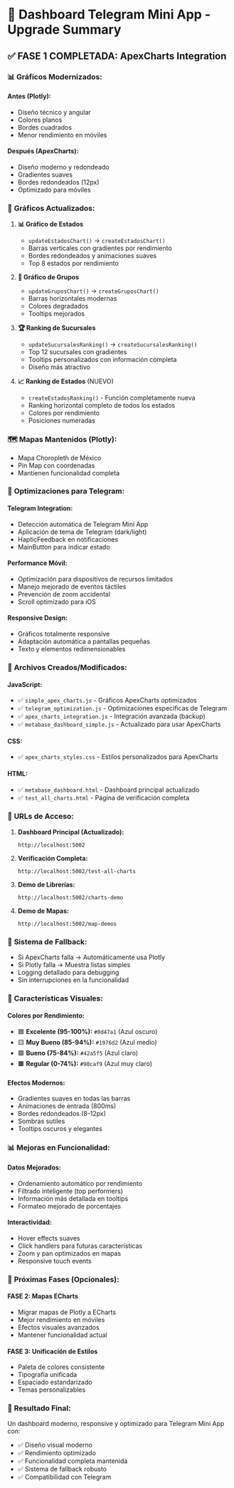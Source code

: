 # 🚀 Dashboard Telegram Mini App - Upgrade Summary

## ✅ FASE 1 COMPLETADA: ApexCharts Integration

### 📊 **Gráficos Modernizados:**

#### **Antes (Plotly):**
- Diseño técnico y angular
- Colores planos
- Bordes cuadrados
- Menor rendimiento en móviles

#### **Después (ApexCharts):**
- Diseño moderno y redondeado
- Gradientes suaves
- Bordes redondeados (12px)
- Optimizado para móviles

### 🎨 **Gráficos Actualizados:**

1. **📊 Gráfico de Estados**
   - `updateEstadosChart()` → `createEstadosChart()`
   - Barras verticales con gradientes por rendimiento
   - Bordes redondeados y animaciones suaves
   - Top 8 estados por rendimiento

2. **🏢 Gráfico de Grupos**
   - `updateGruposChart()` → `createGruposChart()`
   - Barras horizontales modernas
   - Colores degradados
   - Tooltips mejorados

3. **🏆 Ranking de Sucursales**
   - `updateSucursalesRanking()` → `createSucursalesRanking()`
   - Top 12 sucursales con gradientes
   - Tooltips personalizados con información completa
   - Diseño más atractivo

4. **📈 Ranking de Estados** (NUEVO)
   - `createEstadosRanking()` - Función completamente nueva
   - Ranking horizontal completo de todos los estados
   - Colores por rendimiento
   - Posiciones numeradas

### 🗺️ **Mapas Mantenidos (Plotly):**
- Mapa Choropleth de México
- Pin Map con coordenadas
- Mantienen funcionalidad completa

### 📱 **Optimizaciones para Telegram:**

#### **Telegram Integration:**
- Detección automática de Telegram Mini App
- Aplicación de tema de Telegram (dark/light)
- HapticFeedback en notificaciones
- MainButton para indicar estado

#### **Performance Móvil:**
- Optimización para dispositivos de recursos limitados
- Manejo mejorado de eventos táctiles
- Prevención de zoom accidental
- Scroll optimizado para iOS

#### **Responsive Design:**
- Gráficos totalmente responsive
- Adaptación automática a pantallas pequeñas
- Texto y elementos redimensionables

### 📁 **Archivos Creados/Modificados:**

#### **JavaScript:**
- ✅ `simple_apex_charts.js` - Gráficos ApexCharts optimizados
- ✅ `telegram_optimization.js` - Optimizaciones específicas de Telegram
- ✅ `apex_charts_integration.js` - Integración avanzada (backup)
- ✅ `metabase_dashboard_simple.js` - Actualizado para usar ApexCharts

#### **CSS:**
- ✅ `apex_charts_styles.css` - Estilos personalizados para ApexCharts

#### **HTML:**
- ✅ `metabase_dashboard.html` - Dashboard principal actualizado
- ✅ `test_all_charts.html` - Página de verificación completa

### 🎯 **URLs de Acceso:**

1. **Dashboard Principal (Actualizado):**
   ```
   http://localhost:5002
   ```

2. **Verificación Completa:**
   ```
   http://localhost:5002/test-all-charts
   ```

3. **Demo de Librerías:**
   ```
   http://localhost:5002/charts-demo
   ```

4. **Demo de Mapas:**
   ```
   http://localhost:5002/map-demos
   ```

### 🔄 **Sistema de Fallback:**
- Si ApexCharts falla → Automáticamente usa Plotly
- Si Plotly falla → Muestra listas simples
- Logging detallado para debugging
- Sin interrupciones en la funcionalidad

### 🎨 **Características Visuales:**

#### **Colores por Rendimiento:**
- 🟦 **Excelente (95-100%):** `#0d47a1` (Azul oscuro)
- 🟨 **Muy Bueno (85-94%):** `#1976d2` (Azul medio)
- 🟩 **Bueno (75-84%):** `#42a5f5` (Azul claro)
- 🟧 **Regular (0-74%):** `#90caf9` (Azul muy claro)

#### **Efectos Modernos:**
- Gradientes suaves en todas las barras
- Animaciones de entrada (800ms)
- Bordes redondeados (8-12px)
- Sombras sutiles
- Tooltips oscuros y elegantes

### 📊 **Mejoras en Funcionalidad:**

#### **Datos Mejorados:**
- Ordenamiento automático por rendimiento
- Filtrado inteligente (top performers)
- Información más detallada en tooltips
- Formateo mejorado de porcentajes

#### **Interactividad:**
- Hover effects suaves
- Click handlers para futuras características
- Zoom y pan optimizados en mapas
- Responsive touch events

### 🚀 **Próximas Fases (Opcionales):**

#### **FASE 2: Mapas ECharts**
- Migrar mapas de Plotly a ECharts
- Mejor rendimiento en móviles
- Efectos visuales avanzados
- Mantener funcionalidad actual

#### **FASE 3: Unificación de Estilos**
- Paleta de colores consistente
- Tipografía unificada
- Espaciado estandarizado
- Temas personalizables

### 🎯 **Resultado Final:**
Un dashboard moderno, responsive y optimizado para Telegram Mini App con:
- ✅ Diseño visual moderno
- ✅ Rendimiento optimizado
- ✅ Funcionalidad completa mantenida
- ✅ Sistema de fallback robusto
- ✅ Compatibilidad con Telegram